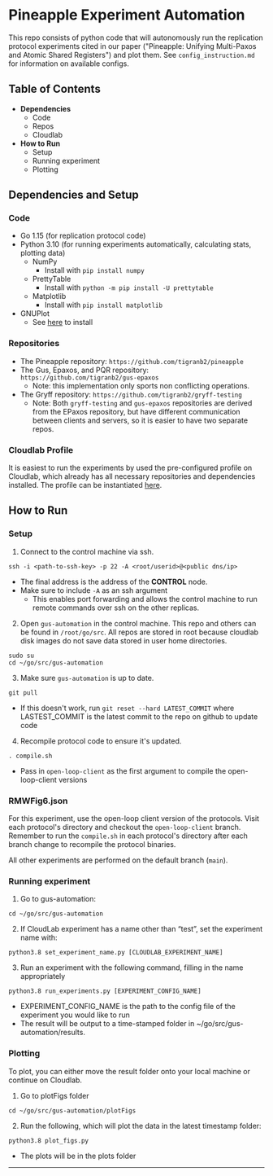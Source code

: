 # Pineapple Experiment Automation
This repo consists of python code that will autonomously run the replication protocol experiments cited in our paper ("Pineapple: Unifying Multi-Paxos and Atomic Shared Registers") and plot them. See `config_instruction.md` for information on available configs.

## Table of Contents
- **Dependencies**
  - Code
  - Repos
  - Cloudlab
- **How to Run**
    - Setup
    - Running experiment
    - Plotting
## Dependencies and Setup
### Code
- Go 1.15 (for replication protocol code)
- Python 3.10 (for running experiments automatically, calculating stats, plotting data)
    - NumPy
        - Install with ```pip install numpy```
    - PrettyTable
        - Install with ```python -m pip install -U prettytable```
    - Matplotlib
        - Install with ```pip install matplotlib```
- GNUPlot
    - See [here](https://riptutorial.com/gnuplot/example/11275/installation-or-setup) to install
### Repositories
- The Pineapple repository: ``https://github.com/tigranb2/pineapple``
- The Gus, Epaxos, and PQR repository: ``https://github.com/tigranb2/gus-epaxos``
    - Note: this implementation only sports non conflicting operations.
- The Gryff repository: ``https://github.com/tigranb2/gryff-testing``
    - Note: Both ``gryff-testing`` and ``gus-epaxos`` repositories are derived from the EPaxos repository, but have different communication between clients and servers, so it is easier to have two separate repos.
### Cloudlab Profile
It is easiest to run the experiments by used the pre-configured profile on Cloudlab, which already has all necessary repositories and dependencies installed. The profile can be instantiated [here](https://www.cloudlab.us/instantiate.php?profile=b5d01b37-541e-11ee-b28b-e4434b2381fc).

## How to Run
### Setup
1. Connect to the control machine via ssh.
``` 
ssh -i <path-to-ssh-key> -p 22 -A <root/userid>@<public dns/ip>
```
   - The final address is the address of the **CONTROL** node. 
   - Make sure to include `-A` as an ssh argument
      - This enables port forwarding and allows the control machine to run remote commands over ssh on the other replicas.
2. Open ``gus-automation`` in the control machine. This repo and others can be found in `/root/go/src`. All repos are stored in root because cloudlab disk images do not save data stored in user home directories.
```
sudo su
cd ~/go/src/gus-automation
```

3. Make sure ``gus-automation`` is up to date.
```
git pull
```
   - If this doesn't work, run ```git reset --hard LATEST_COMMIT``` where LASTEST_COMMIT is the latest commit to the repo on github to update code
4. Recompile protocol code to ensure it's updated.
```
. compile.sh
```
- Pass in ``open-loop-client`` as the first argument to compile the open-loop-client versions

### RMWFig6.json
For this experiment, use the open-loop client version of the protocols. Visit each protocol's directory and checkout the ``open-loop-client`` branch. Remember to run the ``compile.sh`` in each protocol's directory after each branch change to recompile the protocol binaries. 

All other experiments are performed on the default branch (``main``).
### Running experiment
1. Go to gus-automation:
```
cd ~/go/src/gus-automation
```
2. If CloudLab experiment has a name other than “test”, set the experiment name with:
```
python3.8 set_experiment_name.py [CLOUDLAB_EXPERIMENT_NAME]
```
3. Run an experiment with the following command, filling in the name appropriately
```
python3.8 run_experiments.py [EXPERIMENT_CONFIG_NAME]
```
- EXPERIMENT_CONFIG_NAME is the path to the config file of the experiment you would like to run 
- The result will be output to a time-stamped folder in ~/go/src/gus-automation/results.


### Plotting
To plot, you can either move the result folder onto your local machine or continue on Cloudlab.
1. Go to plotFigs folder
```
cd ~/go/src/gus-automation/plotFigs
```
2. Run the following, which will plot the data in the latest timestamp folder:
```
python3.8 plot_figs.py
```
- The plots will be in the plots folder


----
